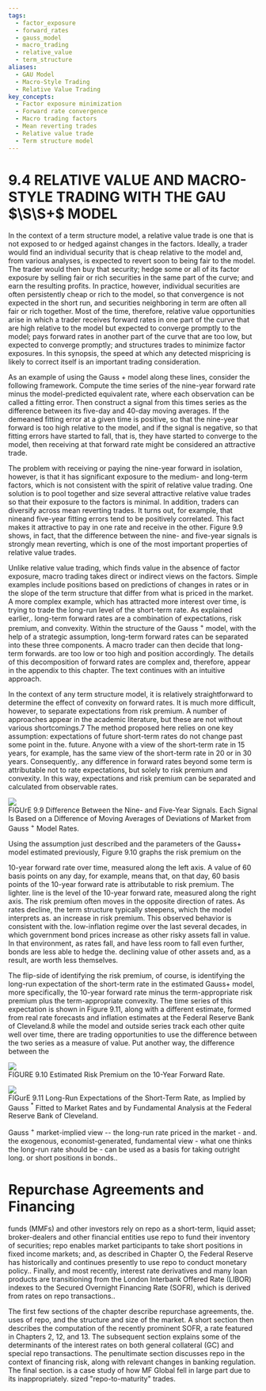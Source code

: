 ```yaml
---
tags:
  - factor_exposure
  - forward_rates
  - gauss_model
  - macro_trading
  - relative_value
  - term_structure
aliases:
  - GAU Model
  - Macro-Style Trading
  - Relative Value Trading
key_concepts:
  - Factor exposure minimization
  - Forward rate convergence
  - Macro trading factors
  - Mean reverting trades
  - Relative value trade
  - Term structure model
---
```


# 9.4 RELATIVE VALUE AND MACRO-STYLE TRADING WITH THE GAU $\S\S+$ MODEL  

In the context of a term structure model, a relative value trade is one that is not exposed to or hedged against changes in the factors. Ideally, a trader would find an individual security that is cheap relative to the model and, from various analyses, is expected to revert soon to being fair to the model. The trader would then buy that security; hedge some or all of its factor exposure by selling fair or rich securities in the same part of the curve; and earn the resulting profits. In practice, however, individual securities are often persistently cheap or rich to the model, so that convergence is not expected in the short run, and securities neighboring in term are often all fair or rich together. Most of the time, therefore, relative value opportunities arise in which a trader receives forward rates in one part of the curve that are high relative to the model but expected to converge promptly to the model; pays forward rates in another part of the curve that are too low, but expected to converge promptly; and structures trades to minimize factor exposures. In this synopsis, the speed at which any detected mispricing is likely to correct itself is an important trading consideration.  

As an example of using the Gauss $+$ model along these lines, consider the following framework. Compute the time series of the nine-year forward rate minus the model-predicted equivalent rate, where each observation can be called a fitting error. Then construct a signal from this times series as the difference between its five-day and 40-day moving averages. If the demeaned fitting error at a given time is positive, so that the nine-year forward is too high relative to the model, and if the signal is negative, so that fitting errors have started to fall, that is, they have started to converge to the model, then receiving at that forward rate might be considered an attractive trade.  

The problem with receiving or paying the nine-year forward in isolation, however, is that it has significant exposure to the medium- and long-term factors, which is not consistent with the spirit of relative value trading. One solution is to pool together and size several attractive relative value trades so that their exposure to the factors is minimal. In addition, traders can diversify across mean reverting trades. It turns out, for example, that nineand five-year fitting errors tend to be positively correlated. This fact makes it attractive to pay in one rate and receive in the other. Figure 9.9 shows, in fact, that the difference between the nine- and five-year signals is strongly mean reverting, which is one of the most important properties of relative value trades.  

Unlike relative value trading, which finds value in the absence of factor exposure, macro trading takes direct or indirect views on the factors. Simple examples include positions based on predictions of changes in rates or in the slope of the term structure that differ from what is priced in the market. A more complex example, which has attracted more interest over time, is trying to trade the long-run level of the short-term rate. As explained earlier,. long-term forward rates are a combination of expectations, risk premium, and convexity. Within the structure of the Gauss $^{+}$ model, with the help of a strategic assumption, long-term forward rates can be separated into these three components. A macro trader can then decide that long-term forwards. are too low or too high and position accordingly. The details of this decomposition of forward rates are complex and, therefore, appear in the appendix to this chapter. The text continues with an intuitive approach.  

In the context of any term structure model, it is relatively straightforward to determine the effect of convexity on forward rates. It is much more difficult, however, to separate expectations from risk premium. A number of approaches appear in the academic literature, but these are not without various shortcomings.7 The method proposed here relies on one key assumption: expectations of future short-term rates do not change past some point in the. future. Anyone with a view of the short-term rate in 15 years, for example, has the same view of the short-term rate in 20 or in 30 years. Consequently,. any difference in forward rates beyond some term is attributable not to rate expectations, but solely to risk premium and convexity. In this way, expectations and risk premium can be separated and calculated from observable rates.  

![](8a806d299c2d1cab3c50e043b449b257548240755122b67c9cda2fa7dda888da.jpg)  
FIGUrE 9.9 Difference Between the Nine- and Five-Year Signals. Each Signal Is Based on a Difference of Moving Averages of Deviations of Market from Gauss $^{+}$ Model Rates.  

Using the assumption just described and the parameters of the Gauss+ model estimated previously, Figure 9.10 graphs the risk premium on the  

10-year forward rate over time, measured along the left axis. A value of 60 basis points on any day, for example, means that, on that day, 60 basis points of the 10-year forward rate is attributable to risk premium. The lighter. line is the level of the 10-year forward rate, measured along the right axis. The risk premium often moves in the opposite direction of rates. As rates decline, the term structure typically steepens, which the model interprets as. an increase in risk premium. This observed behavior is consistent with the. low-inflation regime over the last several decades, in which government bond prices increase as other risky assets fall in value. In that environment, as rates fall, and have less room to fall even further, bonds are less able to hedge the. declining value of other assets and, as a result, are worth less themselves.  

The flip-side of identifying the risk premium, of course, is identifying the long-run expectation of the short-term rate in the estimated Gauss+ model, more specifically, the 10-year forward rate minus the term-appropriate risk premium plus the term-appropriate convexity. The time series of this expectation is shown in Figure 9.11, along with a different estimate, formed from real rate forecasts and inflation estimates at the Federal Reserve Bank of Cleveland.8 while the model and outside series track each other quite well over time, there are trading opportunities to use the difference between the two series as a measure of value. Put another way, the difference between the  

![](731241e3e386cd6c1014cec4cd2b100e29e2b5648b45142e7b555c4bf2d1f534.jpg)  
FIGURE 9.10 Estimated Risk Premium on the 10-Year Forward Rate.  

![](4392cd1e6281cb4c2500757cecc410fe68bf13d228855fda38dfde6b6322d01a.jpg)  
FIGurE 9.11 Long-Run Expectations of the Short-Term Rate, as Implied by Gauss $^{\ast}$ Fitted to Market Rates and by Fundamental Analysis at the Federal Reserve Bank of Cleveland.  

Gauss $^{+}$ market-implied view -- the long-run rate priced in the market - and. the exogenous, economist-generated, fundamental view - what one thinks the long-run rate should be - can be used as a basis for taking outright long. or short positions in bonds..  

# Repurchase Agreements and Financing  

funds (MMFs) and other investors rely on repo as a short-term, liquid asset; broker-dealers and other financial entities use repo to fund their inventory of securities; repo enables market participants to take short positions in fixed income markets; and, as described in Chapter O, the Federal Reserve has historically and continues presently to use repo to conduct monetary policy.. Finally, and most recently, interest rate derivatives and many loan products are transitioning from the London Interbank Offered Rate (LIBOR) indexes to the Secured Overnight Financing Rate (SOFR), which is derived from rates on repo transactions..  

The first few sections of the chapter describe repurchase agreements, the. uses of repo, and the structure and size of the market. A short section then describes the computation of the recently prominent SOFR, a rate featured in Chapters 2, 12, and 13. The subsequent section explains some of the determinants of the interest rates on both general collateral (GC) and special repo transactions. The penultimate section discusses repo in the context of financing risk, along with relevant changes in banking regulation. The final section. is a case study of how MF Global fell in large part due to its inappropriately. sized "repo-to-maturity" trades.  
